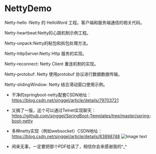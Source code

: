 # NettyDemo


Netty-hello :Netty 的 HelloWord 工程。客户端和服务端通信的相关代码。

Netty-heartbeat:Netty的心跳机制示例工程。

Netty-unpack:Netty的粘包和拆包处理方法。

Netty-httpServer:Netty Http 服务的实现。

Netty-reconnect: Netty Client 重连机制的实现。

Netty-protobuf: Netty 使用protobuf 协议进行数据数据传输。

Netty-slidingWindow: Netty 结合滑动窗口使用示例。

* 干净的springboot-netty配套CSDN地址：https://blog.csdn.net/singgel/article/details/79703721

* 又搞了一版，这个可以通过Telnet实现聊天：https://github.com/singgel/SpringBoot-Templates/tree/master/spring-boot-netty

* 多种netty实现（例如websocket）CSDN地址：https://blog.csdn.net/singgel/article/details/83898748
![Image text](https://github.com/singgel/NettyDemo/blob/master/img-folder/1449291-f325e775de1c2dcd.png)


* 闲来无事，一定要把那个PDF给读了，相信你会来感谢我的^_^
